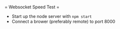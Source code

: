 = Websocket Speed Test =

- Start up the node server with `npm start`
- Connect a brower (preferably remote) to port 8000
